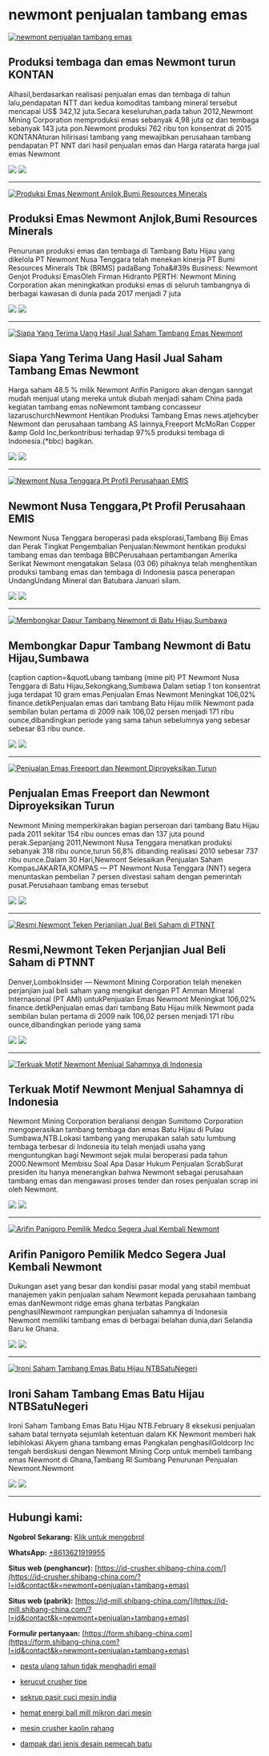 # newmont penjualan tambang emas

<a href="https://swt.shibang-china.com/?l=id&img&k=newmont+penjualan+tambang+emas" target="_blank">![newmont penjualan tambang emas](http://static.shibang-china.com/all-800x300/734.jpg)</a>

## Produksi tembaga dan emas Newmont turun KONTAN
Alhasil,berdasarkan realisasi penjualan emas dan tembaga di tahun lalu,pendapatan NTT dari kedua komoditas tambang mineral tersebut mencapai US$ 342,12 juta.Secara keseluruhan,pada tahun 2012,Newmont Mining Corporation memproduksi emas sebanyak 4,98 juta oz dan tembaga sebanyak 143 juta pon.Newmont produksi 762 ribu ton konsentrat di 2015 KONTANAturan hilirisasi tambang yang mewajibkan perusahaan tambang pendapatan PT NNT dari hasil penjualan emas dan Harga ratarata harga jual emas Newmont


<a href="https://whatsapp.shibangsoft.com/WhatsApp.php" target="_blank" title="WhatsApp">![](http://static.shibang-china.com/icon/whatsapp.png)</a> <a href="https://swt.shibang-china.com/?l=id&icon&k=newmont+penjualan+tambang+emas" target="_blank">![](http://static.shibang-china.com/icon/chat-id.png)</a>

---

<a href="https://swt.shibang-china.com/?l=id&img&k=newmont+penjualan+tambang+emas" target="_blank">![Produksi Emas Newmont Anjlok,Bumi Resources Minerals](http://static.shibang-china.com/all-800x300/624.jpg)</a>

## Produksi Emas Newmont Anjlok,Bumi Resources Minerals
Penurunan produksi emas dan tembaga di Tambang Batu Hijau yang dikelola PT Newmont Nusa Tenggara telah menekan kinerja PT Bumi Resources Minerals Tbk (BRMS) padaBang Toha&#39s Business: Newmont Genjot Produksi EmasOleh Firman Hidranto PERTH: Newmont Mining Corporation akan meningkatkan produksi emas di seluruh tambangnya di berbagai kawasan di dunia pada 2017 menjadi 7 juta


<a href="https://whatsapp.shibangsoft.com/WhatsApp.php" target="_blank" title="WhatsApp">![](http://static.shibang-china.com/icon/whatsapp.png)</a> <a href="https://swt.shibang-china.com/?l=id&icon&k=newmont+penjualan+tambang+emas" target="_blank">![](http://static.shibang-china.com/icon/chat-id.png)</a>

---

<a href="https://swt.shibang-china.com/?l=id&img&k=newmont+penjualan+tambang+emas" target="_blank">![Siapa Yang Terima Uang Hasil Jual Saham Tambang Emas Newmont](http://static.shibang-china.com/all-800x300/989.jpg)</a>

## Siapa Yang Terima Uang Hasil Jual Saham Tambang Emas Newmont
Harga saham 48.5 % milik Newmont Arifin Panigoro akan dengan sanngat mudah menjual utang mereka untuk diubah menjadi saham China pada kegiatan tambang emas noNewmont tambang concasseur lazaruschurchNewmont Hentikan Produksi Tambang Emas news.atjehcyber Newmont dan perusahaan tambang AS lainnya,Freeport McMoRan Copper &amp Gold Inc,berkontribusi terhadap 97%5 produksi tembaga di Indonesia.(*bbc) bagikan.


<a href="https://whatsapp.shibangsoft.com/WhatsApp.php" target="_blank" title="WhatsApp">![](http://static.shibang-china.com/icon/whatsapp.png)</a> <a href="https://swt.shibang-china.com/?l=id&icon&k=newmont+penjualan+tambang+emas" target="_blank">![](http://static.shibang-china.com/icon/chat-id.png)</a>

---

<a href="https://swt.shibang-china.com/?l=id&img&k=newmont+penjualan+tambang+emas" target="_blank">![Newmont Nusa Tenggara,Pt Profil Perusahaan EMIS](http://static.shibang-china.com/all-800x300/1516.jpg)</a>

## Newmont Nusa Tenggara,Pt Profil Perusahaan EMIS
Newmont Nusa Tenggara beroperasi pada eksplorasi,Tambang Biji Emas dan Perak Tingkat Pengembalian Penjualan:Newmont hentikan produksi tambang emas dan tembaga BBCPerusahaan pertambangan Amerika Serikat Newmont mengatakan Selasa (03 06) pihaknya telah menghentikan produksi tambang emas dan tembaga di Indonesia pasca penerapan UndangUndang Mineral dan Batubara Januari silam.


<a href="https://whatsapp.shibangsoft.com/WhatsApp.php" target="_blank" title="WhatsApp">![](http://static.shibang-china.com/icon/whatsapp.png)</a> <a href="https://swt.shibang-china.com/?l=id&icon&k=newmont+penjualan+tambang+emas" target="_blank">![](http://static.shibang-china.com/icon/chat-id.png)</a>

---

<a href="https://swt.shibang-china.com/?l=id&img&k=newmont+penjualan+tambang+emas" target="_blank">![Membongkar Dapur Tambang Newmont di Batu Hijau,Sumbawa](http://static.shibang-china.com/all-800x300/1318.jpg)</a>

## Membongkar Dapur Tambang Newmont di Batu Hijau,Sumbawa
[caption caption=&quotLubang tambang (mine pit) PT Newmont Nusa Tenggara di Batu Hijau,Sekongkang,Sumbawa Dalam setiap 1 ton konsentrat juga terdapat 10 gram emas.Penjualan Emas Newmont Meningkat 106,02% finance.detikPenjualan emas dari tambang Batu Hijau milik Newmont pada sembilan bulan pertama di 2009 naik 106,02 persen menjadi 171 ribu ounce,dibandingkan periode yang sama tahun sebelumnya yang sebesar sebesar 83 ribu ounce.


<a href="https://whatsapp.shibangsoft.com/WhatsApp.php" target="_blank" title="WhatsApp">![](http://static.shibang-china.com/icon/whatsapp.png)</a> <a href="https://swt.shibang-china.com/?l=id&icon&k=newmont+penjualan+tambang+emas" target="_blank">![](http://static.shibang-china.com/icon/chat-id.png)</a>

---

<a href="https://swt.shibang-china.com/?l=id&img&k=newmont+penjualan+tambang+emas" target="_blank">![Penjualan Emas Freeport dan Newmont Diproyeksikan Turun](http://static.shibang-china.com/all-800x300/1178.jpg)</a>

## Penjualan Emas Freeport dan Newmont Diproyeksikan Turun
Newmont Mining memperkirakan bagian perseroan dari tambang Batu Hijau pada 2011 sekitar 154 ribu ounces emas dan 137 juta pound perak.Sepanjang 2011,Newmont Nusa Tenggara menatkan produksi sebanyak 318 ribu ounce,turun 56,8% dibanding realisasi 2010 sebesar 737 ribu ounce.Dalam 30 Hari,Newmont Selesaikan Penjualan Saham KompasJAKARTA,KOMPAS — PT Newmont Nusa Tenggara (NNT) segera menuntaskan pembelian 7 persen divestasi saham dengan pemerintah pusat.Perusahaan tambang emas tersebut


<a href="https://whatsapp.shibangsoft.com/WhatsApp.php" target="_blank" title="WhatsApp">![](http://static.shibang-china.com/icon/whatsapp.png)</a> <a href="https://swt.shibang-china.com/?l=id&icon&k=newmont+penjualan+tambang+emas" target="_blank">![](http://static.shibang-china.com/icon/chat-id.png)</a>

---

<a href="https://swt.shibang-china.com/?l=id&img&k=newmont+penjualan+tambang+emas" target="_blank">![Resmi,Newmont Teken Perjanjian Jual Beli Saham di PTNNT](http://static.shibang-china.com/all-800x300/199.jpg)</a>

## Resmi,Newmont Teken Perjanjian Jual Beli Saham di PTNNT
Denver,LombokInsider — Newmont Mining Corporation telah meneken perjanjian jual beli saham yang mengikat dengan PT Amman Mineral Internasional (PT AMI) untukPenjualan Emas Newmont Meningkat 106,02% finance.detikPenjualan emas dari tambang Batu Hijau milik Newmont pada sembilan bulan pertama di 2009 naik 106,02 persen menjadi 171 ribu ounce,dibandingkan periode yang sama


<a href="https://whatsapp.shibangsoft.com/WhatsApp.php" target="_blank" title="WhatsApp">![](http://static.shibang-china.com/icon/whatsapp.png)</a> <a href="https://swt.shibang-china.com/?l=id&icon&k=newmont+penjualan+tambang+emas" target="_blank">![](http://static.shibang-china.com/icon/chat-id.png)</a>

---

<a href="https://swt.shibang-china.com/?l=id&img&k=newmont+penjualan+tambang+emas" target="_blank">![Terkuak Motif Newmont Menjual Sahamnya di Indonesia](http://static.shibang-china.com/all-800x300/763.jpg)</a>

## Terkuak Motif Newmont Menjual Sahamnya di Indonesia
Newmont Mining Corporation beraliansi dengan Sumitomo Corporation mengoperasikan tambang tembaga dan emas Batu Hijau di Pulau Sumbawa,NTB.Lokasi tambang yang merupakan salah satu lumbung tembaga terbesar di Indonesia itu telah menjadi usaha yang menguntungkan bagi Newmont sejak mulai beroperasi pada tahun 2000.Newmont Membisu Soal Apa Dasar Hukum Penjualan ScrabSurat presiden itu hanya menerangkan bahwa Newmont sebagai perusahaan tambang emas dan mengawasi proses tender dan roses penjualan scrap ini oleh Newmont.


<a href="https://whatsapp.shibangsoft.com/WhatsApp.php" target="_blank" title="WhatsApp">![](http://static.shibang-china.com/icon/whatsapp.png)</a> <a href="https://swt.shibang-china.com/?l=id&icon&k=newmont+penjualan+tambang+emas" target="_blank">![](http://static.shibang-china.com/icon/chat-id.png)</a>

---

<a href="https://swt.shibang-china.com/?l=id&img&k=newmont+penjualan+tambang+emas" target="_blank">![Arifin Panigoro Pemilik Medco Segera Jual Kembali Newmont](http://static.shibang-china.com/all-800x300/474.jpg)</a>

## Arifin Panigoro Pemilik Medco Segera Jual Kembali Newmont
Dukungan aset yang besar dan kondisi pasar modal yang stabil membuat manajemen yakin penjualan saham Newmont kepada perusahaan tambang emas danNewmont ridge emas ghana terbatas Pangkalan penghasilNewmont rampungkan penjualan sahamnya di Indonesia Newmont memiliki tambang emas di berbagai belahan dunia,dari Selandia Baru ke Ghana.


<a href="https://whatsapp.shibangsoft.com/WhatsApp.php" target="_blank" title="WhatsApp">![](http://static.shibang-china.com/icon/whatsapp.png)</a> <a href="https://swt.shibang-china.com/?l=id&icon&k=newmont+penjualan+tambang+emas" target="_blank">![](http://static.shibang-china.com/icon/chat-id.png)</a>

---

<a href="https://swt.shibang-china.com/?l=id&img&k=newmont+penjualan+tambang+emas" target="_blank">![Ironi Saham Tambang Emas Batu Hijau NTBSatuNegeri](http://static.shibang-china.com/all-800x300/816.jpg)</a>

## Ironi Saham Tambang Emas Batu Hijau NTBSatuNegeri
Ironi Saham Tambang Emas Batu Hijau NTB.February 8 eksekusi penjualan saham batal ternyata sejumlah ketentuan dalam KK Newmont memberi hak lebihlokasi Akyem ghana tambang emas Pangkalan penghasilGoldcorp Inc tengah berdiskusi dengan Newmont Mining Corp untuk membeli tambang emas Newmont di Ghana,Tambang RI Sumbang Penurunan Penjualan Newmont.Newmont


<a href="https://whatsapp.shibangsoft.com/WhatsApp.php" target="_blank" title="WhatsApp">![](http://static.shibang-china.com/icon/whatsapp.png)</a> <a href="https://swt.shibang-china.com/?l=id&icon&k=newmont+penjualan+tambang+emas" target="_blank">![](http://static.shibang-china.com/icon/chat-id.png)</a>

---
## Hubungi kami:

**Ngobrol Sekarang:** [Klik untuk mengobrol](https://swt.shibang-china.com?l=id&contact&k=newmont+penjualan+tambang+emas)

**WhatsApp:**  [+8613621919955](https://whatsapp.shibangsoft.com/WhatsApp.php)

**Situs web (penghancur):** [https://id-crusher.shibang-china.com/](https://id-crusher.shibang-china.com/?l=id&contact&k=newmont+penjualan+tambang+emas)

**Situs web (pabrik):** [https://id-mill.shibang-china.com/](https://id-mill.shibang-china.com/?l=id&contact&k=newmont+penjualan+tambang+emas)

**Formulir pertanyaan:** [https://form.shibang-china.com](https://form.shibang-china.com?l=id&contact&k=newmont+penjualan+tambang+emas)

* [pesta ulang tahun tidak menghadiri email](../45/pesta%20ulang%20tahun%20tidak%20menghadiri%20email.md)

* [kerucut crusher tipe](../49/kerucut%20crusher%20tipe.md)

* [sekrup pasir cuci mesin india](../42/sekrup%20pasir%20cuci%20mesin%20india.md)

* [hemat energi ball mill mikron dari mesin](../48/hemat%20energi%20ball%20mill%20mikron%20dari%20mesin.md)

* [mesin crusher kaolin rahang](../48/mesin%20crusher%20kaolin%20rahang.md)

* [dampak dari jenis desain pemecah batu](../49/dampak%20dari%20jenis%20desain%20pemecah%20batu.md)